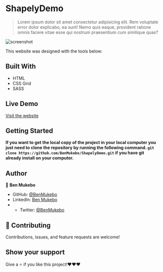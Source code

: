 # ShapelyDemo

> Lorem ipsum dolor sit amet consectetur adipisicing elit. Rem voluptate error dolor explicabo, ea sunt! Nemo quis eaque, provident ratione omnis facere vitae esse qui nostrum praesentium cum similique quas?

![screenshot](../img/Screenshot.png)


This website was designed with the tools below:

## Built With

- HTML
- CSS Grid
- SASS

## Live Demo

[Visit the website](https://wechangeeverythingwordpress.netlify.app)


## Getting Started

**If you want to get the local copy of the project in your local computer you just need to clone the repository by running the following command. `git clone https://github.com/BenMukebo/ShapelyDemo.git` if you have git already install on your computer.**

## Author

👤 **Ben Mukebo**

- GitHub: [@BenMukebo](https://github.com/BenMukebo)
- LinkedIn: [Ben Mukebo](https://www.linkedin.com/in/kasongo-mukebo-ben-591720205/)
- - Twitter: [@BenMukebo](https://twitter.com/)


## 🤝 Contributing

Contributions, issues, and feature requests are welcome!


## Show your support

Give a ⭐️ if you like this project!❤️❤️❤️

